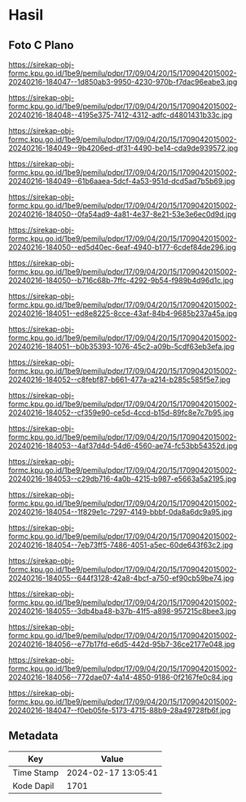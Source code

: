 # Hasil

## Foto C Plano

https://sirekap-obj-formc.kpu.go.id/1be9/pemilu/pdpr/17/09/04/20/15/1709042015002-20240216-184047--1d850ab3-9950-4230-970b-f7dac96eabe3.jpg

https://sirekap-obj-formc.kpu.go.id/1be9/pemilu/pdpr/17/09/04/20/15/1709042015002-20240216-184048--4195e375-7412-4312-adfc-d4801431b33c.jpg

https://sirekap-obj-formc.kpu.go.id/1be9/pemilu/pdpr/17/09/04/20/15/1709042015002-20240216-184049--9b4206ed-df31-4490-be14-cda9de939572.jpg

https://sirekap-obj-formc.kpu.go.id/1be9/pemilu/pdpr/17/09/04/20/15/1709042015002-20240216-184049--61b6aaea-5dcf-4a53-951d-dcd5ad7b5b69.jpg

https://sirekap-obj-formc.kpu.go.id/1be9/pemilu/pdpr/17/09/04/20/15/1709042015002-20240216-184050--0fa54ad9-4a81-4e37-8e21-53e3e6ec0d9d.jpg

https://sirekap-obj-formc.kpu.go.id/1be9/pemilu/pdpr/17/09/04/20/15/1709042015002-20240216-184050--ed5d40ec-6eaf-4940-b177-6cdef84de296.jpg

https://sirekap-obj-formc.kpu.go.id/1be9/pemilu/pdpr/17/09/04/20/15/1709042015002-20240216-184050--b716c68b-7ffc-4292-9b54-f989b4d96d1c.jpg

https://sirekap-obj-formc.kpu.go.id/1be9/pemilu/pdpr/17/09/04/20/15/1709042015002-20240216-184051--ed8e8225-8cce-43af-84b4-9685b237a45a.jpg

https://sirekap-obj-formc.kpu.go.id/1be9/pemilu/pdpr/17/09/04/20/15/1709042015002-20240216-184051--b0b35393-1076-45c2-a09b-5cdf63eb3efa.jpg

https://sirekap-obj-formc.kpu.go.id/1be9/pemilu/pdpr/17/09/04/20/15/1709042015002-20240216-184052--c8febf87-b661-477a-a214-b285c585f5e7.jpg

https://sirekap-obj-formc.kpu.go.id/1be9/pemilu/pdpr/17/09/04/20/15/1709042015002-20240216-184052--cf359e90-ce5d-4ccd-b15d-89fc8e7c7b95.jpg

https://sirekap-obj-formc.kpu.go.id/1be9/pemilu/pdpr/17/09/04/20/15/1709042015002-20240216-184053--4af37d4d-54d6-4560-ae74-fc53bb54352d.jpg

https://sirekap-obj-formc.kpu.go.id/1be9/pemilu/pdpr/17/09/04/20/15/1709042015002-20240216-184053--c29db716-4a0b-4215-b987-e5663a5a2195.jpg

https://sirekap-obj-formc.kpu.go.id/1be9/pemilu/pdpr/17/09/04/20/15/1709042015002-20240216-184054--1f829e1c-7297-4149-bbbf-0da8a6dc9a95.jpg

https://sirekap-obj-formc.kpu.go.id/1be9/pemilu/pdpr/17/09/04/20/15/1709042015002-20240216-184054--7eb73ff5-7486-4051-a5ec-60de643f63c2.jpg

https://sirekap-obj-formc.kpu.go.id/1be9/pemilu/pdpr/17/09/04/20/15/1709042015002-20240216-184055--644f3128-42a8-4bcf-a750-ef90cb59be74.jpg

https://sirekap-obj-formc.kpu.go.id/1be9/pemilu/pdpr/17/09/04/20/15/1709042015002-20240216-184055--3db4ba48-b37b-41f5-a898-957215c8bee3.jpg

https://sirekap-obj-formc.kpu.go.id/1be9/pemilu/pdpr/17/09/04/20/15/1709042015002-20240216-184056--e77b17fd-e6d5-442d-95b7-36ce2177e048.jpg

https://sirekap-obj-formc.kpu.go.id/1be9/pemilu/pdpr/17/09/04/20/15/1709042015002-20240216-184056--772dae07-4a14-4850-9186-0f2167fe0c84.jpg

https://sirekap-obj-formc.kpu.go.id/1be9/pemilu/pdpr/17/09/04/20/15/1709042015002-20240216-184047--f0eb05fe-5173-4715-88b9-28a49728fb6f.jpg


## Metadata

| Key        | Value               |
| ---------- | ------------------- |
| Time Stamp | 2024-02-17 13:05:41 |
| Kode Dapil | 1701                |



